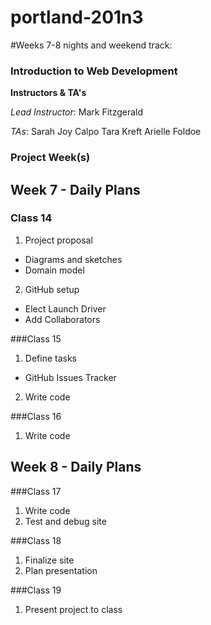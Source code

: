 # portland-201n3
#Weeks 7-8 nights and weekend track:
### Introduction to Web Development
**Instructors & TA's**

*Lead Instructor*: Mark Fitzgerald

*TAs*: 
Sarah Joy Calpo
Tara Kreft
Arielle Foldoe

### Project Week(s)

## Week 7 - Daily Plans
### Class 14
1. Project proposal
 - Diagrams and sketches
 - Domain model
2. GitHub setup
 - Elect Launch Driver
 - Add Collaborators

###Class 15
1. Define tasks
 - GitHub Issues Tracker
2. Write code

###Class 16
1. Write code

## Week 8 - Daily Plans
###Class 17
1. Write code
2. Test and debug site

###Class 18
1. Finalize site
2. Plan presentation

###Class 19
1. Present project to class
